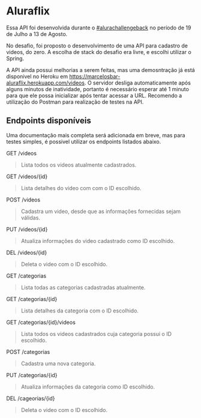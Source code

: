 # Aluraflix

Essa API foi desenvolvida durante o [#alurachallengeback](https://www.alura.com.br/challenges/back-end) no período de 19 de Julho a 13 de Agosto.

No desafio, foi proposto o desenvolvimento de uma API para cadastro de videos, do zero. A escolha de stack do desafio era livre, e escolhi utilizar o Spring.

A API ainda possui melhorias a serem feitas, mas uma demosntração já está disponivel no Heroku em https://marcelosbar-aluraflix.herokuapp.com/videos. O servidor desliga automaticamente após alguns minutos de inatividade, portanto é necessário esperar até 1 minuto para que ele possa inicializar após tentar acessar a URL. Recomendo a utilização do Postman para realização de testes na API.

## Endpoints disponíveis
Uma documentação mais completa será adicionada em breve, mas para testes simples, é possivel utilizar os endpoints listados abaixo.

GET /videos
> Lista todos os videos atualmente cadastrados.

GET /videos/{id}
> Lista detalhes do video com com o ID escolhido.

POST /videos
> Cadastra um video, desde que as informações fornecidas sejam válidas.

PUT /videos/{id}
> Atualiza informações do video cadastrado como ID escolhido.

DEL /videos/{id}
> Deleta o video com o ID escolhido.

GET /categorias
> Lista todas as categorias cadastradas atualmente.

GET /categorias/{id}
> Lista detalhes da categoria com o ID escolhido.

GET /categorias/{id}/videos
> Lista todos os videos cadastrados cuja categoria possui o ID escolhido.

POST /categorias
> Cadastra uma nova categoria.

PUT /categorias/{id}
> Atualiza informações da categoria como ID escolhido.

DEL /cageorias/{id}
> Deleta o video com o ID escolhido.

